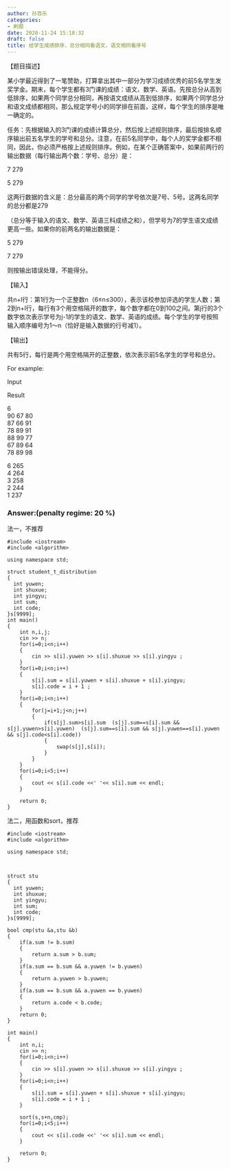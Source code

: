 ```yaml
---
author: 孙百乐
categories:
- 刷题
date: 2020-11-24 15:18:32
draft: false
title: 给学生成绩排序，总分相同看语文，语文相同看序号
---
```


【题目描述】

某小学最近得到了一笔赞助，打算拿出其中一部分为学习成绩优秀的前5名学生发奖学金。期末，每个学生都有3门课的成绩：语文、数学、英语。先按总分从高到低排序，如果两个同学总分相同，再按语文成绩从高到低排序，如果两个同学总分和语文成绩都相同，那么规定学号小的同学排在前面，这样，每个学生的排序是唯一确定的。

任务：先根据输入的3门课的成绩计算总分，然后按上述规则排序，最后按排名顺序输出前五名学生的学号和总分。注意，在前5名同学中，每个人的奖学金都不相同，因此，你必须严格按上述规则排序。例如，在某个正确答案中，如果前两行的输出数据（每行输出两个数：学号、总分）是：

7 279

5 279

这两行数据的含义是：总分最高的两个同学的学号依次是7号、5号。这两名同学的总分都是279

（总分等于输入的语文、数学、英语三科成绩之和），但学号为7的学生语文成绩更高一些。如果你的前两名的输出数据是：

5 279

7 279

则按输出错误处理，不能得分。

【输入】

共n+l行：第1行为一个正整数n（6≤n≤300），表示该校参加评选的学生人数；第2到n+l行，每行有3个用空格隔开的数字，每个数字都在0到100之间。第j行的3个数字依次表示学号为j-1的学生的语文、数学、英语的成绩。每个学生的学号按照输入顺序编号为1～n（恰好是输入数据的行号减1）。

【输出】

共有5行，每行是两个用空格隔开的正整数，依次表示前5名学生的学号和总分。

For example:

Input

Result

6  
90 67 80  
87 66 91  
78 89 91  
88 99 77  
67 89 64  
78 89 98

6 265  
4 264  
3 258  
2 244  
1 237

### Answer:(penalty regime: 20 %)

法一，不推荐

```
#include <iostream>
#include <algorithm>

using namespace std;

struct student_t_distribution
{
  int yuwen;
  int shuxue;
  int yingyu;
  int sum;
  int code;
}s[9999];
int main()
{
    int n,i,j;
    cin >> n;
    for(i=0;i<n;i++)
    {
        cin >> s[i].yuwen >> s[i].shuxue >> s[i].yingyu ;
    }
    for(i=0;i<n;i++)
    {
        s[i].sum = s[i].yuwen + s[i].shuxue + s[i].yingyu;
        s[i].code = i + 1 ;
    }
    for(i=0;i<n;i++)
    {
        for(j=i+1;j<n;j++)
        {
            if(s[j].sum>s[i].sum  (s[j].sum==s[i].sum && s[j].yuwen>s[i].yuwen)  (s[j].sum==s[i].sum && s[j].yuwen==s[i].yuwen && s[j].code<s[i].code))
            {
                swap(s[j],s[i]);
            }
        }
    }
    for(i=0;i<5;i++)
    {
        cout << s[i].code <<' '<< s[i].sum << endl;
    }

    return 0;
}
```

法二，用函数和sort，推荐

```
#include <iostream>
#include <algorithm>

using namespace std;



struct stu
{
  int yuwen;
  int shuxue;
  int yingyu;
  int sum;
  int code;
}s[9999];

bool cmp(stu &a,stu &b)
{
    if(a.sum != b.sum)
    {
        return a.sum > b.sum;
    }
    if(a.sum == b.sum && a.yuwen != b.yuwen)
    {
        return a.yuwen > b.yuwen;
    }
    if(a.sum == b.sum && a.yuwen == b.yuwen)
    {
        return a.code < b.code;
    }
    return 0;
}

int main()
{
    int n,i;
    cin >> n;
    for(i=0;i<n;i++)
    {
        cin >> s[i].yuwen >> s[i].shuxue >> s[i].yingyu ;
    }
    for(i=0;i<n;i++)
    {
        s[i].sum = s[i].yuwen + s[i].shuxue + s[i].yingyu;
        s[i].code = i + 1 ;
    }

    sort(s,s+n,cmp);
    for(i=0;i<5;i++)
    {
        cout << s[i].code <<' '<< s[i].sum << endl;
    }

    return 0;
}
```